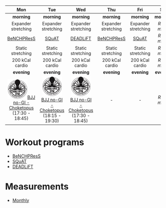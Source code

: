 | Mon | Tue | Wed | Thu | Fri | Sat | Sun |
|:-:|:-:|:-:|:-:|:-:|:-:|:-:|
| **morning** | **morning** | **morning** | **morning** | **morning** | **morning** | **morning** |
| Expander stretching | Expander stretching | Expander stretching | Expander stretching | Expander stretching | *REST mode* | *REST mode* |
| [BeNCHPResS](https://github.com/mobsikx/workout/blob/master/BeNCHPResS/BeNCHPResS-B3-W4-D1.md) | [SQuAT](https://github.com/mobsikx/workout/blob/master/SQuAT/SQuAT-B3-W4-D1.md) | [DEADLiFT](https://github.com/mobsikx/workout/blob/master/DEADLiFT/DEADLiFT-B3-W4.md) | [BeNCHPResS](https://github.com/mobsikx/workout/blob/master/BeNCHPResS/BeNCHPResS-B3-W4-D2.md)| [SQuAT](https://github.com/mobsikx/workout/blob/master/SQuAT/SQuAT-B3-W4-D2.md) | *REST mode* | *REST mode* |
| Static stretching | Static stretching | Static stretching | Static stretching | Static stretching | *REST mode* | *REST mode* |
| 200 kCal cardio | 200 kCal cardio | 200 kCal cardio | 200 kCal cardio | 200 kCal cardio | *REST mode* | *REST mode* |
| **evening** | **evening** | **evening** | **evening** | **evening** | **evening** | **evening** |
| [![](./images/logo-choketopusgym-64x64.jpg)](https://choketopusgym.cz/rozvrh/prazacka/)[BJJ no-GI - Choketopus](https://choketopusgym.cz/rozvrh/prazacka/) (17:30 - 18:45) | [![](./images/logo-choketopusgym-64x64.jpg)](https://choketopusgym.cz/rozvrh/prazacka/)[BJJ no-GI - Choketopus](https://choketopusgym.cz/rozvrh/prazacka/) (18:15 - 19:30) | [![](./images/logo-choketopusgym-64x64.jpg)](https://choketopusgym.cz/rozvrh/prazacka/)[BJJ no-GI - Choketopus](https://choketopusgym.cz/rozvrh/prazacka/) (17:30 - 18:45) | *-* | *-* | *REST mode* | *REST mode* |

# Workout programs
* [BeNCHPResS](https://github.com/mobsikx/workout/blob/master/BeNCHPResS)
* [SQuAT](https://github.com/mobsikx/workout/blob/master/SQuAT)
* [DEADLiFT](https://github.com/mobsikx/workout/blob/master/DEADLiFT)

# Measurements
* [Monthly](https://onedrive.live.com/edit.aspx?resid=201A2B187B4F6840!127&app=Excel&wdnd=1&wdPreviousSession=d4c29844%2D4119%2D400d%2Da5bd%2D41ce04693cb3)
